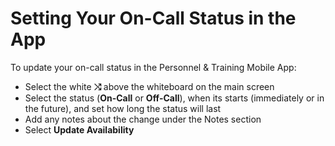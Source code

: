 # Setting Your On-Call Status in the App

To update your on-call status in the Personnel & Training Mobile App:

* Select the white **⤭** above the whiteboard on the main screen
* Select the status \(**On-Call** or **Off-Call**\), when its starts \(immediately or in the future\), and set how long the status will last
* Add any notes about the change under the Notes section
* Select **Update Availability**

